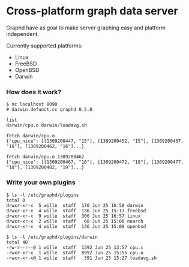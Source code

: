 # Cross-platform graph data server

Graphd have as goal to make server graphing easy and platform independent.

Currently supported platforms:

* Linux
* FreeBSD
* OpenBSD
* Darwin

### How does it work?

    $ nc localhost 8090
    # darwin.defunct.cc graphd 0.5.0

	list
	darwin/cpu.o darwin/loadavg.sh
	
    fetch darwin/cpu.o
    {"cpu_nice": [[1309200447, "15"], [1309200452, "15"], [1309200457, "16"], [1309200462, "16"]...}

    fetch darwin/cpu.o 1309200462
    {"cpu_nice": [[1309200467, "16"], [1309200472, "18"], [1309200477, "18"], [1309200482, "19"]...}

### Write your own plugins

    $ ls -l /etc/graphd/plugins
    total 0
    drwxr-xr-x  5 wille  staff  170 Jun 25 16:58 darwin
    drwxr-xr-x  4 wille  staff  136 Jun 25 15:17 freebsd
    drwxr-xr-x  9 wille  staff  306 Jun 25 16:57 linux
    drwxr-xr-x  2 wille  staff   68 Jun 25 15:06 noarch
    drwxr-xr-x  4 wille  staff  136 Jun 25 15:09 openbsd
    
    $ ls -l /etc/graphd/plugins/darwin
    total 40
    -rw-r--r--@ 1 wille  staff  1392 Jun 25 13:57 cpu.c
    -rwxr-xr-x  1 wille  staff  8992 Jun 25 15:55 cpu.o
    -rwxr-xr-x@ 1 wille  staff   391 Jun 25 15:27 loadavg.sh